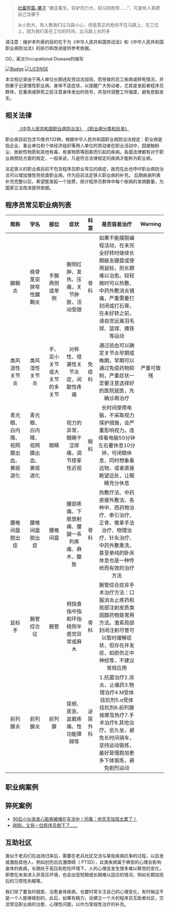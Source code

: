 > [社畜短篇-骡子](https://zhuanlan.zhihu.com/p/62361949?utm_source=wechat_session&utm_medium=social&utm_oi=27142108741632) “骡这畜生，较驴则力大，较马则耐劳……”，可是有人真把自己当骡子
> 
> 从小到大，有人教我们过马路小心，但是真正的危险不在马路上，在工位上，因为我们呆在工位的时间，比马路上长的多

请注意：维护本列表的目的在于为《中华人民共和国劳动法》和《中华人民共和国职业病防治法》的执行和改进提供参考依据。

OD，英文Occupational Disease的缩写

[![Badge](https://img.shields.io/badge/link-996.icu-%23FF4D5B.svg)](https://996.icu/#/en_US)
[![LICENSE](https://img.shields.io/badge/license-Anti%20996-blue.svg)](https://github.com/996icu/996.ICU/blob/master/LICENSE)

本文档记录由于用人单位长期违反劳动法加班，而导致的员工疾病或猝死情况，并侧重于记录慢性职业病、身体不适症状，以提醒广大劳动者，尤其是发起者程序员群体，在重病或猝死之前注意身体发出的信号，并及时调整工作强度，避免悲剧发生。

相关法律
---

> [《中华人民共和国职业病防治法》](http://www.npc.gov.cn/npc/xinwen/2017-11/28/content_2032715.htm)
> [《职业病分类和目录》](http://www.mohrss.gov.cn/gkml/xxgk/201401/t20140108_121664.htm)

职业病目前包含10类共132种。根据中华人民共和国职业病防治法规定：职业病是指企业、事业单位和个体经济组织等用人单位的劳动者在职业活动中，因接触粉尘、放射性物质和其他有毒、有害物质等因素而引起的疾病。各国法律都有对于职业病预防方面的规定，一般来说，凡是符合法律规定的疾病才能称为职业病。

法定狭义的职业病目前不包含程序员职业常见的病症，故而在此也呼吁职业病防治法可以增加慢性劳损类职业病，作为目前法定狭义职业病的补充。
后期疾病列表补充完整以后，希望能发起一个投票，统计程序员群体中每个疾病的发病数量，为国家立法改进提供依据。

程序员常见职业病列表
---
|简称|学名|部位|症状|科室|是否容易治疗|Warning|
|:---:|:---:|:---:|:---:|:---:|:---:|:---:|
|腱鞘炎|桡骨茎突狭窄性腱鞘炎|手腕两侧或单侧|腕侧红肿、发热、压痛，关节肿胀，活动受限|骨科|如果不能摆脱编程活动，在未完全好转时继续长期敲击键盘或使用鼠标，则长期难以治愈。较轻微时可以热敷、中药外敷消炎镇痛，严重需要打封闭或打石膏，在未好转之前，请自觉远离羽毛球、篮球、撸铁等运动|
|类风湿性关节炎|类风湿性关节炎|手、足小关节或大关节的多关节|对称性、侵袭性关节炎症，间歇性疼痛|免疫科|通过验血可以确定关节炎早期或晚期，早期可以通过免疫药物抑制，严重症状一定要注意选择好的医院就医，先确诊再治疗|严重可致残|
|青光眼、白内障、视网膜出血、黄斑退化|青光眼、白内障、视网膜出血、黄斑退化|眼睛|视力的异常，眼睛干涩痒痛，调节痉挛性近视|眼科|长时间使用电脑，不采取视力保护措施，会严重影响视力。连续看电脑50分钟左右要休息10分钟，可闭眼休息，同时想象看远物，或者直接眺望远处，让眼睛充分休息|
|腰椎间盘脱出症|腰椎间盘脱出症|腰椎间盘|腰部疼痛、下肢放射痛、腰腿一系列疼痛、麻木、酸胀|骨科|热敷疗法、中药直接外敷法、各种中、西药物治疗、牵引治疗、正骨、推拿手法治疗、物理治疗、针灸治疗、中药外敷熏洗，甚至单纯的卧床休息也是一种传统而有效的治疗方法|
|鼠标手|腕管综合征|腕管|拇指食指中指和环指桡侧半感觉异常或麻木|骨科|腕管综合症非手术治疗方法：口服消炎止疼药和局部注射皮质类固醇药物是常用方法。激素局部封闭注射尽管可以暂时缓解症状，但存在并发症，如损伤正中神经等，不建议常规应用|
|前列腺炎|前列腺炎|前列腺|尿频、尿急、盆骶疼痛、性功能障碍等|泌尿外科|1.抗菌治疗2.消炎、止痛药3.物理治疗4.M受体拮抗剂5.α受体拮抗剂6.前列腺按摩及热疗7.手术治疗8.其他治疗。忌久坐，避免长时间骑车，坚持运动锻炼，最好是慢跑加更多下体锻炼，避免剧烈运动|

职业病案例
---

猝死案例
---
* [90后小伙突发心脏病被堵在车流中！同事：他天天加班太累了！](http://t.m.youth.cn/transfer/toutiao/url/3g.youth.cn/rdzx/201904/t20190415_11927164.htm?tt_from=weixin_moments&tt_group_id=6680041988563141124)
* [刚刚，又有一位程序员倒下了......](http://news.51cto.com/art/201904/595125.htm)

互助社区
---
类似于老兵们在战场归来后，需要在老兵社区交流与某些疾病抗争的过程，以启发或激励其他人，例如创伤后应激障碍（ PTSD），此类疾病属于典型的心理会影响身体的疾病，长期处于高压和危险环境下，人的心理会发生很多难以察觉的变化，即使在未来进入非高压环境，也会出现短期或长期难以适应的情况，例如长期加班后的习惯性失眠等。

我们除了要及时就医，治愈身体疾病，也要时常关注自己的心理变化，有时候这不是一个人能够做到的，此后，如果有精力，会建立一个大的程序员互助者社区，交流常见职业病的治愈、心理性问题，以作为常规性治疗的补充。
